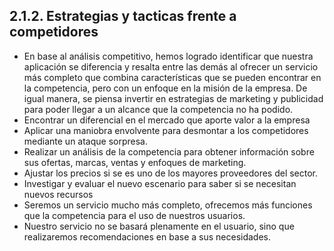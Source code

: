 ## 2.1.2. Estrategias y tacticas frente a competidores

* En base al análisis competitivo, hemos logrado identificar que nuestra aplicación se diferencia y resalta entre las demás al ofrecer un servicio más completo que combina características que se pueden encontrar en la competencia, pero con un enfoque en la misión de la empresa. De igual manera, se piensa invertir en estrategias de marketing y publicidad para poder llegar a un alcance que la competencia no ha podido. 
* Encontrar un diferencial en el mercado que aporte valor a la empresa
* Aplicar una maniobra envolvente para desmontar a los competidores mediante un ataque sorpresa.
* Realizar un análisis de la competencia para obtener información sobre sus ofertas, marcas, ventas y enfoques de marketing.
* Ajustar los precios si se es uno de los mayores proveedores del sector.
* Investigar y evaluar el nuevo escenario para saber si se necesitan nuevos recursos
* Seremos un servicio mucho más completo, ofrecemos más funciones que la competencia para el uso de nuestros usuarios. 
* Nuestro servicio no se basará plenamente en el usuario, sino que realizaremos recomendaciones en base a sus necesidades. 

